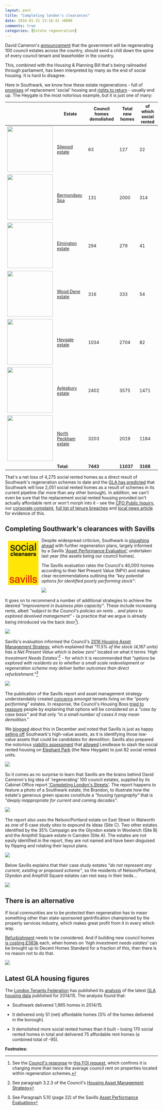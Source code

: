 ```yaml
---
layout: post
title: "Completing london's clearances"
date: 2016-01-31 13:16:31 +0000
comments: true
categories: [Estate regeneration] 
---
```

David Cameron's [announcement](https://www.gov.uk/government/news/prime-minister-pledges-to-transform-sink-estates) that the government will be regenerating 100 council estates across the country, should send a chill down the spine of every council tenant and leaseholder in the country.

This, combined with the Housing & Planning Bill that's being railroaded through parliament, has been interpreted by many as the end of social housing. It is hard to disagree.

Here in Southwark, we know how these estate regenerations - full of [promises](/affordable-housing/) of replacement 'social' housing and [rights to return](/2013-06-08-the-heygate-diaspora/) - usually end up. The Heygate is the most notorious example, but it is just one of many:

|   | Estate  | Council homes demolished  | Total new homes  | of which social rented  |
|---|---|---|---|---|
| <img src="http://crappistmartin.github.io/images/silwood.jpg" height="150" width="150"> | [Silwood estate](http://35percent.org/silwood-estate-regeneration/)  | 63  | 127  | 22  |
| <img src="http://crappistmartin.github.io/images/BermondseySpaDemolition.jpg" height="150" width="150">  | [Bermondsey Spa](http://35percent.org/bermondsey-spa-regeneration/)  | 131  | 2000  | 314  |
| <img src="http://crappistmartin.github.io/images/elmingtondemolition.jpg" height="150" width="150"> | [Elmington estate](http://35percent.org/elmington-estate-regeneration/) | 294  | 279  | 41  |
| <img src="http://crappistmartin.github.io/images/wooddene1.jpg" height="150" width="150"> | [Wood Dene estate](http://35percent.org/wood-dene-estate-regeneration/) | 316 | 333 | 54 |
| <img src="http://crappistmartin.github.io/images/heygatedemolition.jpg" height="150" width="150"> | [Heygate estate](http://35percent.org/heygate-regeneration-faq/) | 1034 | 2704 | 82 |
| <img src="http://crappistmartin.github.io/images/aylesburydemolition.jpg" height="150" width="150"> | [Aylesbury estate](http://35percent.org/aylesbury-estate/) | 2402 | 3575 | 1471 |
| <img src="http://crappistmartin.github.io/images/northpeckham5.jpg" height="150" width="150"> | [North Peckham estate](http://35percent.org/north-peckham-estate/) | 3203 | 2019 | 1184 |
|   | __Total:__ | __7443__ | __11037__ | __3168__ |


That's a net loss of 4,275 social rented homes as a direct result of Southwark's regeneration schemes to date and the [GLA has predicted](https://www.london.gov.uk/press-releases/assembly/darren-johnson/loss-of-social-housing-through-estate-regeneration) that Southwark will lose 2,051 social rented homes as a result of schemes in its current pipeline (far more than any other borough). In addition, we can't even be sure that the replacement social rented housing provided isn't actually affordable rent or won't morph into it - see the [CPO Public Inquiry](https://youtu.be/x0CIUdfA-JU?t=4m12s), our [corporate complaint](http://crappistmartin.github.io/images/Corporate_Complaint_15_Dec_2015Final.pdf), [full list of tenure breaches](http://crappistmartin.github.io/images/section106_tenure_breaches.pdf) and [local news article](http://crappistmartin.github.io/images/SN_affordablerent.pdf) for evidence of this.

## Completing Southwark's clearances with Savills
<img src="/img/socialcleanserssavills.jpg" align="left" style="margin:10px" width="100">Despite widespread criticism, Southwark is [ploughing ahead](/2015-03-28-manifesto-for-destruction-of-council-estates/) with further regeneration plans, largely informed by a Savills ['Asset Performance Evaluation'](http://moderngov.southwark.gov.uk/documents/s55626/Appendix%204%20Savills%20Evaluation.pdf) undertaken last year (the assets being our council homes).

The Savills evaluation rates the Council's 40,000 homes according to their Net Present Value (NPV) and makes clear recommendations outlining the _"key potential options for identified poorly performing stock"_:

![](http://35percent.org/img/savills2.png)

It goes on to recommend a number of additional strategies to achieve the desired _"improvement in business plan capacity"_. These include increasing rents, albeit _"subject to the Council's policies on rents .. and plans to explored devolved management"_ - (a practice that we argue is already being introduced via the back door[^3]).

![](http://35percent.org/img/savills1.png)

Savills's evaluation informed the Council's [2016 Housing Asset Management Strategy](https://consultations.southwark.gov.uk/housing-community-services-department-community-engagement-team/asset-management-consultation/supporting_documents/Asset%20Management%20Strategy.pdf), which explained that _"11.5% of the stock (4,167 units) has a Net Present Value which is below zero"_ located on what it terms _'High Investment Needs Estates'_[^1] - for which it is recommended that _"options be explored with residents as to whether a small scale redevelopment or regeneration scheme may deliver better outcomes than direct refurbishment."_[^2]

![](http://crappistmartin.github.io/images/AssetManagementStrategy7.png)

The publication of the Savills report and asset management strategy understandably created [concerns](http://www.southwarknews.co.uk/news/your-home-is-worth-less-than-nothing-council-report-evaluates-southwark-properties/) amongst tenants living on the _"poorly performing"_ estates. In response, the Council's Housing Boss [tried to reassure](http://www.southwarknews.co.uk/news/no-more-wholesale-estate-demolition-says-housing-boss/) people by explaining that options will be considered on a _“case by case basis”_ and that only _“in a small number of cases it may mean demolition_.”

We [blogged](/2015-12-20-heygate-sell-off-how-much-are-we-getting/) about this in December and noted that Savills is just as happy [selling off](/auctions) Southwark's high-value assets, as it is identifying those low-value assets that could be candidates for demolition. Savills also prepared the notorious [viability assessment](http://crappistmartin.github.io/collated-viability-assessments/) that [allowed](/2015-06-25-heygate-viability-assessment-finally-revealed/) Lendlease to slash the social rented housing on [Elephant Park](http://www.elephantpark.co.uk) (the New Heygate) to just 82 social rented units. 

![](http://35percent.org/img/savills.png)

So it comes as no surprise to learn that Savills are the brains behind David Cameron's big idea of 'regenerating' 100 council estates, supplied by its Cabinet Office report ['Completing London's Streets'](http://www.savills.co.uk/research_articles/141285/198087-0). The report happens to feature a photo of a Southwark estate, the Brandon, to illustrate how the estate's generous green spaces constitute a _"housing typography"_ that is _"deeply inappropriate for current and coming decades"_.   

![](http://crappistmartin.github.io/images/completing-londons-streets-brandon.png)

The report also uses the Nelson/Portland estate on East Street in Walworth as one of 6 case study sites to expound its ideas (Site C). Two other estates identified by the 35% Campaign are the Glyndon estate in Woolwich (Site B) and the Ampthill Square estate in Camden (Site A). The estates are not easily identified in the report, they are not named and have been disguised by flipping and rotating their layout plans.

![](http://crappistmartin.github.io/images/completing-londons-streets.png)

Below Savills explains that their case study estates _"do not represent any current, existing or proposed scheme"_, so the residents of Nelson/Portland, Glyndon and Ampthill Square estates can rest easy in their beds...

![](http://crappistmartin.github.io/images/ybarthes.png)

## There is an alternative
If local communities are to be protected then regeneration has to mean something other than state-sponsored gentrification championed by the property services industry, which makes great profit from it in every which way. 

[Refurbishment](http://www.engineering.ucl.ac.uk/engineering-exchange/demolition-refurbishment-social-housing/) needs to be considered. And if building new council homes [is costing £383k](http://www.estatesgazette.com/blogs/london-residential-research/2015/07/costs-southwark-council-528149-build-council-flat/) each, when homes on _'high investment needs estates'_ can be brought up to Decent Homes Standard for a fraction of this, then there is no reason not to do that.

![](http://crappistmartin.github.io/images/dhscosts.png)

## Latest GLA housing figures
The [London Tenants Federation](http://www.londontenants.org/) has published its [analysis](/img/LTF_delivery_of_housing_in_London_2014-15.pdf) of the latest [GLA housing data](http://data.london.gov.uk/dataset/gla-affordable-housing-programme-outturn/resource/0ff48fbb-5119-4af1-9692-d0fa57093371) published for 2014/15. The analysis found that:

* Southwark delivered 1,965 homes in 2014/15.

* It delivered only 51 (net) affordable homes (3% of the homes delivered in the borough).

* It demolished more social rented homes than it built – losing 170 social rented homes in total and delivered 75 affordable rent homes (a combined total of -95).




__Footnotes:__  

[^1]: See paragraph 3.2.3 of the Council's [Housing Asset Management Strategy](https://consultations.southwark.gov.uk/housing-community-services-department-community-engagement-team/asset-management-consultation/supporting_documents/Asset%20Management%20Strategy.pdf)

[^2]: See Paragraph 5.10 (page 22) of the Savills [Asset Performance Evaluation](http://moderngov.southwark.gov.uk/documents/s55626/Appendix%204%20Savills%20Evaluation.pdf)

[^3]: See the [Council's response](https://www.whatdotheyknow.com/request/297570/response/725827/attach/2/Freedom%20of%20Information%20request%20response%20for%20570900.pdf) to [this FOI request](https://www.whatdotheyknow.com/request/temporary_housing_on_estates_for#incoming-725827), which confirms it is charging more than twice the average council rent on properties located within regeneration schemes.

<meta name="twitter:card" content="summary" />
<meta name="twitter:title" content="Completing London's Clearances" />
<meta name="twitter:description" content="Savills advises David Cameron and Peter John how to clear London's council estates." />
<meta name="twitter:image" content="http://crappistmartin.github.io/images/david-cameron_peter-john.jpg" />

